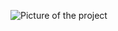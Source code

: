 ![Picture of the project](https://drive.google.com/file/d/1VIBn1DpMjx_MVJJnA98UswEzqg1SiJA_/view?usp=sharing)
